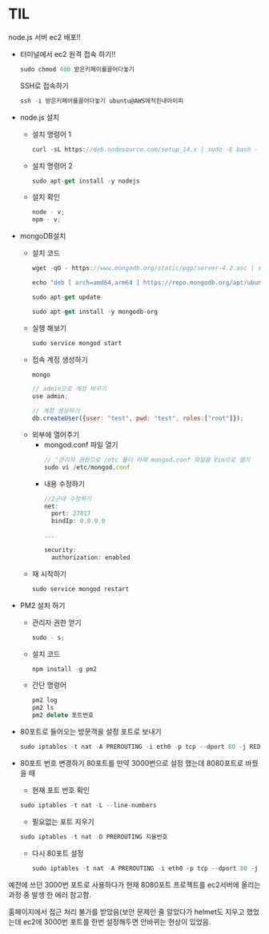 # TIL

node.js 서버 ec2 배포!!

- 터미널에서 ec2 원격 접속 하기!!

  ```jsx
  sudo chmod 400 받은키페이를끌어다놓기
  ```

  SSH로 접속하기

  ```jsx
  ssh -i 받은키페어를끌어다놓기 ubuntu@AWS에적힌내아이피
  ```

- node.js 설치
  - 설치 명령어 1
    ```jsx
    curl -sL https://deb.nodesource.com/setup_14.x | sudo -E bash -
    ```
  - 설치 명령어 2
    ```jsx
    sudo apt-get install -y nodejs
    ```
  - 설치 확인
    ```jsx
    node - v;
    npm - v;
    ```
- mongoDB설치

  - 설치 코드
    ```jsx
    wget -qO - https://www.mongodb.org/static/pgp/server-4.2.asc | sudo apt-key add -

    echo "deb [ arch=amd64,arm64 ] https://repo.mongodb.org/apt/ubuntu bionic/mongodb-org/4.2 multiverse" | sudo tee /etc/apt/sources.list.d/mongodb-org-4.2.list

    sudo apt-get update

    sudo apt-get install -y mongodb-org
    ```
  - 실행 해보기
    ```jsx
    sudo service mongod start
    ```
  - 접속 계정 생성하기
    ```jsx
    mongo

    // admin으로 계정 바꾸기
    use admin;

    // 계정 생성하기
    db.createUser({user: "test", pwd: "test", roles:["root"]});
    ```
  - 외부에 열어주기
    - mongod.conf 파일 열기
      ```jsx
      // "관리자 권한으로 /etc 폴더 아래 mongod.conf 파일을 Vim으로 열기
      sudo vi /etc/mongod.conf
      ```
    - 내용 수정하기
      ```jsx
      //2군데 수정하기
      net:
      	port: 27017
      	bindIp: 0.0.0.0

      ...

      security:
      	authorization: enabled
      ```
  - 재 시작하기
    ```jsx
    sudo service mongod restart
    ```

- PM2 설치 하기

  - 관리자 권한 얻기
    ```jsx
    sudo - s;
    ```
  - 설치 코드
    ```jsx
    npm install -g pm2
    ```
  - 간단 명령어
    ```jsx
    pm2 log
    pm2 ls
    pm2 delete 포트번호
    ```

- 80포트로 들어오는 방문객을 설정 포트로 보내기

  ```jsx
  sudo iptables -t nat -A PREROUTING -i eth0 -p tcp --dport 80 -j REDIRECT --to-port 설정포트
  ```

- 80포트 번호 변경하기
  80포트를 만약 3000번으로 설정 했는데 8080포트로 바꿨을 때
  - 현재 포트 번호 확인
  ```jsx
  sudo iptables -t nat -L --line-numbers
  ```
  - 필요없는 포트 지우기
  ```jsx
  sudo iptables -t nat -D PREROUTING 지울번호
  ```
  - 다시 80포트 설정
    ```jsx
    sudo iptables -t nat -A PREROUTING -i eth0 -p tcp --dport 80 -j REDIRECT --to-port 설정포트
    ```

예전에 쓰던 3000번 포트로 사용하다가 현재 8080포트 프로젝트를 ec2서버에 올리는 과정 중 발생 한 에러 참고함.

홈페이지에서 접근 처리 불가를 받았음(보안 문제인 줄 알았다가 helmet도 지우고 했었는데 ec2에 3000번 포트를 한번 설정해두면 안바뀌는 현상이 있었음.
